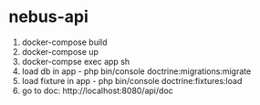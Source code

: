 # nebus-api

1. docker-compose build
2. docker-compose up
3. docker-compse exec app sh
4. load db in app - php bin/console doctrine:migrations:migrate
5. load fixture in app - php bin/console doctrine:fixtures:load
6. go to doc: http://localhost:8080/api/doc
